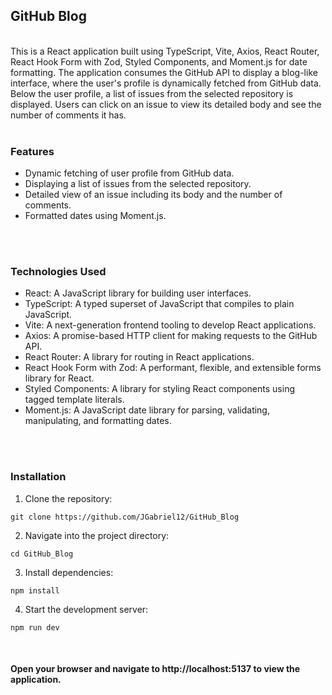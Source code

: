 ## GitHub Blog

<br>
This is a React application built using TypeScript, Vite, Axios, React Router, React Hook Form with Zod, Styled Components, and Moment.js for date formatting. The application consumes the GitHub API to display a blog-like interface, where the user's profile is dynamically fetched from GitHub data. Below the user profile, a list of issues from the selected repository is displayed. Users can click on an issue to view its detailed body and see the number of comments it has.

<br>
<br>

### Features

- Dynamic fetching of user profile from GitHub data.
- Displaying a list of issues from the selected repository.
- Detailed view of an issue including its body and the number of comments.
- Formatted dates using Moment.js.

<br>
<br>

### Technologies Used

- React: A JavaScript library for building user interfaces.
- TypeScript: A typed superset of JavaScript that compiles to plain JavaScript.
- Vite: A next-generation frontend tooling to develop React applications.
- Axios: A promise-based HTTP client for making requests to the GitHub API.
- React Router: A library for routing in React applications.
- React Hook Form with Zod: A performant, flexible, and extensible forms library for React.
- Styled Components: A library for styling React components using tagged template literals.
- Moment.js: A JavaScript date library for parsing, validating, manipulating, and formatting dates.

<br>
<br>

### Installation

1. Clone the repository:

```
git clone https://github.com/JGabriel12/GitHub_Blog
```

2. Navigate into the project directory:

```
cd GitHub_Blog
```

3. Install dependencies:

```
npm install
```

4. Start the development server:

```
npm run dev
```

<br>

#### Open your browser and navigate to http://localhost:5137 to view the application.
